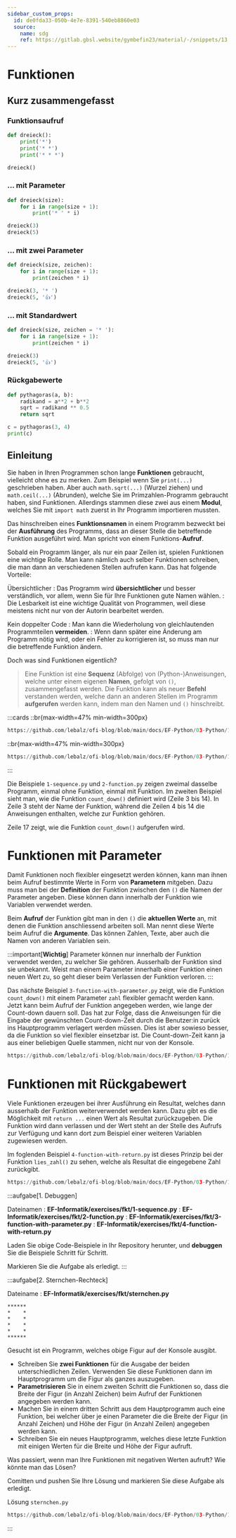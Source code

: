 ```yaml
---
sidebar_custom_props:
  id: de0fda33-050b-4e7e-8391-540eb8860e03
  source:
    name: sdg
    ref: https://gitlab.gbsl.website/gymbefin23/material/-/snippets/13
---
```


# Funktionen

## Kurz zusammengefasst

### Funktionsaufruf
```py live_py slim
def dreieck():
    print('*')
    print('* *')
    print('* * *')

dreieck()
```

### ... mit Parameter

```py live_py slim
def dreieck(size):
    for i in range(size + 1):
        print('* ' * i)

dreieck(3)
dreieck(5)
```

### ... mit zwei Parameter

```py live_py slim
def dreieck(size, zeichen):
    for i in range(size + 1):
        print(zeichen * i)

dreieck(3, '* ')
dreieck(5, '👍')
```

### ... mit Standardwert

```py live_py slim
def dreieck(size, zeichen = '* '):
    for i in range(size + 1):
        print(zeichen * i)

dreieck(3)
dreieck(5, '👍')
```

### Rückgabewerte
```py live_py slim
def pythagoras(a, b):
    radikand = a**2 + b**2
    sqrt = radikand ** 0.5
    return sqrt

c = pythagoras(3, 4)
print(c)
```

## Einleitung
Sie haben in Ihren Programmen schon lange **Funktionen** gebraucht, vielleicht ohne es zu merken. Zum Beispiel wenn Sie `print(...)` geschrieben haben. Aber auch `math.sqrt(...)` (Wurzel ziehen) und `math.ceil(...)` (Abrunden), welche Sie im Primzahlen-Programm gebraucht haben, sind Funktionen. Allerdings stammen diese zwei aus einem **Modul**, welches Sie mit `import math` zuerst in Ihr Programm importieren mussten.

Das hinschreiben eines **Funktionsnamen** in einem Programm  bezweckt bei der **Ausführung** des Programms, dass an dieser Stelle die betreffende Funktion ausgeführt wird. Man spricht von einem Funktions-**Aufruf**.

Sobald ein Programm länger, als nur ein paar Zeilen ist, spielen Funktionen eine wichtige Rolle. Man kann nämlich auch selber Funktionen schreiben, die man dann an verschiedenen Stellen aufrufen kann. Das hat folgende Vorteile:

Übersichtlicher
: Das Programm wird **übersichtlicher** und besser verständlich, vor allem, wenn Sie für Ihre Funktionen gute Namen wählen.
: Die Lesbarkeit ist eine wichtige Qualität von Programmen, weil diese meistens nicht nur von der Autorin bearbeitet werden.

Kein doppelter Code
: Man kann die Wiederholung von gleichlautenden Programmteilen **vermeiden**. 
: Wenn dann später eine Änderung am Programm nötig wird, oder ein Fehler zu korrigieren ist, so muss man nur die betreffende Funktion ändern.

Doch was sind Funktionen eigentlich?

> Eine Funktion ist eine **Sequenz** (Abfolge) von (Python-)Anweisungen, welche unter einem eigenen **Namen**, gefolgt von `()`, zusammengefasst werden. Die Funktion kann als neuer **Befehl** verstanden werden, welche dann an anderen Stellen im Programm **aufgerufen** werden kann, indem man den Namen und `()` hinschreibt.

:::cards
::br{max-width=47% min-width=300px}
```py reference title="1-sequence.py"
https://github.com/lebalz/ofi-blog/blob/main/docs/EF-Python/03-Python/11-functions/assets/1-sequence.py
```
::br{max-width=47% min-width=300px}
```py reference title="2-function.py"
https://github.com/lebalz/ofi-blog/blob/main/docs/EF-Python/03-Python/11-functions/assets/2-function.py
```
:::

Die Beispiele `1-sequence.py` und `2-function.py` zeigen zweimal dasselbe Programm, einmal ohne Funktion, einmal mit Funktion. Im zweiten Beispiel sieht man, wie die Funktion `count_down()` definiert wird (Zeile 3 bis 14). In Zeile 3 steht der Name der Funktion, während die Zeilen 4 bis 14 die Anweisungen enthalten, welche zur Funktion gehören.

Zeile 17 zeigt, wie die Funktion `count_down()` aufgerufen wird.

# Funktionen mit Parameter
Damit Funktionen noch flexibler eingesetzt werden können, kann man ihnen beim Aufruf bestimmte Werte in Form von **Parametern** mitgeben. Dazu muss man bei der **Definition** der Funktion zwischen den `()` die Namen der Parameter angeben. Diese können dann innerhalb der Funktion wie Variablen verwendet werden.

Beim **Aufruf** der Funktion gibt man in den `()` die **aktuellen Werte** an, mit denen die Funktion anschliessend arbeiten soll. Man nennt diese Werte beim Aufruf die **Argumente**. Das können Zahlen, Texte, aber auch die Namen von anderen Variablen sein.

:::important[**Wichtig**]
Parameter können nur innerhalb der Funktion verwendet werden, zu welcher Sie gehören. Ausserhalb der Funktion sind sie unbekannt. Weist man einem Parameter innerhalb einer Funktion einen neuen Wert zu, so geht dieser beim Verlassen der Funktion verloren.
:::


Das nächste Beispiel `3-function-with-parameter.py` zeigt, wie die Funktion `count_down()` mit einem Parameter `zahl` flexibler gemacht werden kann. Jetzt kann beim Aufruf der Funktion angegeben werden, wie lange der Count-down dauern soll. Das hat zur Folge, dass die Anweisungen für die Eingabe der gewünschten Count-down-Zeit durch die Benutzer:in zurück ins Hauptprogramm verlagert werden müssen. Dies ist aber sowieso besser, da die Funktion so viel flexibler einsetzbar ist. Die Count-down-Zeit kann ja aus einer beliebigen Quelle stammen, nicht nur von der Konsole.

```py reference title="3-function-with-parameter.py"
https://github.com/lebalz/ofi-blog/blob/main/docs/EF-Python/03-Python/11-functions/assets/3-function-with-parameter.py
```


# Funktionen mit Rückgabewert
Viele Funktionen erzeugen bei ihrer Ausführung ein Resultat, welches dann ausserhalb der Funktion weiterverwendet werden kann. Dazu gibt es die Möglichkeit mit `return ...` einen Wert als Resultat zurückzugeben. Die Funktion wird dann verlassen und der Wert steht an der Stelle des Aufrufs zur Verfügung und kann dort zum Beispiel einer weiteren Variablen zugewiesen werden.

Im foglenden Beispiel `4-function-with-return.py` ist dieses Prinzip bei der Funktion `lies_zahl()` zu sehen, welche als Resultat die eingegebene Zahl zurückgibt.

```py reference title="4-function-with-return.py"
https://github.com/lebalz/ofi-blog/blob/main/docs/EF-Python/03-Python/11-functions/assets/4-function-with-return.py
```

:::aufgabe[1. Debuggen]
<Answer type="state" webKey="032b1b16-de7c-44e0-a4be-3318120dae00" />

Dateinamen
: __EF-Informatik/exercises/fkt/1-sequence.py__
: __EF-Informatik/exercises/fkt/2-function.py__
: __EF-Informatik/exercises/fkt/3-function-with-parameter.py__
: __EF-Informatik/exercises/fkt/4-function-with-return.py__

Laden Sie obige Code-Beispiele in Ihr Repository herunter, und **debuggen** Sie die Beispiele Schritt für Schritt.

Markieren Sie die Aufgabe als erledigt.
:::


:::aufgabe[2. Sternchen-Rechteck]

<Answer type="state" webKey="5ab1b7f2-04d6-42bc-a5bc-da615117c83f" />

Dateiname
:  __EF-Informatik/exercises/fkt/sternchen.py__

```
******
*    *
*    *
*    *
*    *
******
```

Gesucht ist ein Programm, welches obige Figur auf der Konsole ausgibt.

- Schreiben Sie **zwei Funktionen** für die Ausgabe der beiden unterschiedlichen Zeilen. Verwenden Sie diese Funktionen dann im Hauptprogramm um die Figur als ganzes auszugeben.
- **Parametrisieren** Sie in einem zweiten Schritt die Funktionen so, dass die Breite der Figur (in Anzahl Zeichen) beim Aufruf der Funktionen angegeben werden kann.
- Machen Sie in einem dritten Schritt aus dem Hauptprogramm auch eine Funktion, bei welcher über je einen Parameter die die Breite der Figur (in Anzahl Zeichen) und Höhe der Figur (in Anzahl Zeilen) angegeben werden kann.
- Schreiben Sie ein neues Hauptprogramm, welches diese letzte Funktion mit einigen Werten für die Breite und Höhe der Figur aufruft.

Was passiert, wenn man Ihre Funktionen mit negativen Werten aufruft? Wie könnte man das Lösen?

<Answer type="text" webKey="2d03dc75-1c56-435d-aa5d-972ec40719cb" />

Comitten und pushen Sie Ihre Lösung und markieren Sie diese Aufgabe als erledigt.

<Solution webKey="c215f042-1869-489d-9ecb-8f0843470632">

Lösung `sternchen.py`

```py reference title="sternchen.py"
https://github.com/lebalz/ofi-blog/blob/main/docs/EF-Python/03-Python/11-functions/assets/sternchen-lsg.py
```

</Solution>
:::